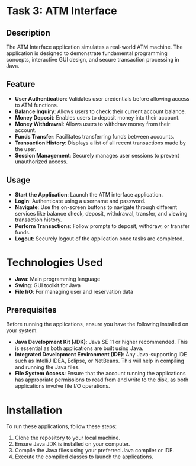 # Task 3: ATM Interface

## Description
The ATM Interface application simulates a real-world ATM machine. The application is designed to demonstrate fundamental programming concepts, interactive GUI design, and secure transaction processing in Java.

## Feature
- **User Authentication**: Validates user credentials before allowing access to ATM functions.
- **Balance Inquiry**: Allows users to check their current account balance.
- **Money Deposit**: Enables users to deposit money into their account.
- **Money Withdrawal**: Allows users to withdraw money from their account.
- **Funds Transfer**: Facilitates transferring funds between accounts.
- **Transaction History**: Displays a list of all recent transactions made by the user.
- **Session Management**: Securely manages user sessions to prevent unauthorized access.

## Usage
- **Start the Application**: Launch the ATM interface application.
- **Login**: Authenticate using a username and password.
- **Navigate**: Use the on-screen buttons to navigate through different services like balance check, deposit, withdrawal, transfer, and viewing transaction history.
- **Perform Transactions**: Follow prompts to deposit, withdraw, or transfer funds.
- **Logout**: Securely logout of the application once tasks are completed.

# Technologies Used
- **Java**: Main programming language
- **Swing**: GUI toolkit for Java
- **File I/O**: For managing user and reservation data

## Prerequisites

Before running the applications, ensure you have the following installed on your system:

- **Java Development Kit (JDK)**: Java SE 11 or higher recommended. This is essential as both applications are built using Java.
- **Integrated Development Environment (IDE)**: Any Java-supporting IDE such as IntelliJ IDEA, Eclipse, or NetBeans. This will help in compiling and running the Java files.
- **File System Access**: Ensure that the account running the applications has appropriate permissions to read from and write to the disk, as both applications involve file I/O operations.

# Installation
To run these applications, follow these steps:
1. Clone the repository to your local machine.
2. Ensure Java JDK is installed on your computer.
3. Compile the Java files using your preferred Java compiler or IDE.
4. Execute the compiled classes to launch the applications.
